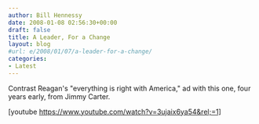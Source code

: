 ```yaml
---
author: Bill Hennessy
date: 2008-01-08 02:56:30+00:00
draft: false
title: A Leader, For a Change
layout: blog
#url: e/2008/01/07/a-leader-for-a-change/
categories:
- Latest
---
```


Contrast Reagan's "everything is right with America," ad with this one, four years early, from Jimmy Carter.

[youtube https://www.youtube.com/watch?v=3ujaix6ya54&rel;=1]
